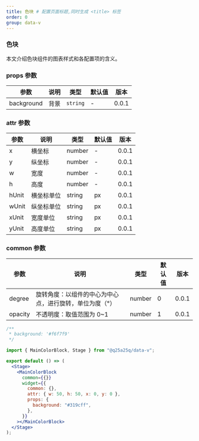 ```yaml
---
title: 色块 # 配置页面标题,同时生成 <title> 标签
order: 0
group: data-v
---
```


### 色块

本文介绍色块组件的图表样式和各配置项的含义。

### props 参数

| 参数       | 说明 | 类型     | 默认值 | 版本  |
| ---------- | ---- | -------- | ------ | ----- |
| background | 背景 | `string` | -      | 0.0.1 |

### attr 参数

| 参数  | 说明       | 类型   | 默认值 | 版本  |
| ----- | ---------- | ------ | ------ | ----- |
| x     | 横坐标     | number | -      | 0.0.1 |
| y     | 纵坐标     | number | -      | 0.0.1 |
| w     | 宽度       | number | -      | 0.0.1 |
| h     | 高度       | number | -      | 0.0.1 |
| hUnit | 横坐标单位 | string | px     | 0.0.1 |
| wUnit | 纵坐标单位 | string | px     | 0.0.1 |
| xUnit | 宽度单位   | string | px     | 0.0.1 |
| yUnit | 高度单位   | string | px     | 0.0.1 |

### common 参数

| 参数    | 说明                                                    | 类型   | 默认值 | 版本  |
| ------- | ------------------------------------------------------- | ------ | ------ | ----- |
| degree  | 旋转角度：以组件的中心为中心点，进行旋转，单位为度（°） | number | 0      | 0.0.1 |
| opacity | 不透明度：取值范围为 0~1                                | number | 1      | 0.0.1 |

```jsx
/**
 * background: '#f6f7f9'
 */

import { MainColorBlock, Stage } from "@q25a25q/data-v";

export default () => (
  <Stage>
    <MainColorBlock
      common={{}}
      widget={{
        common: {},
        attr: { w: 50, h: 50, x: 0, y: 0 },
        props: {
          background: "#319cff",
        },
      }}
    ></MainColorBlock>
  </Stage>
);
```
